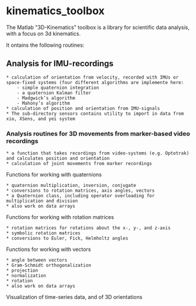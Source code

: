# kinematics_toolbox
The Matlab "3D-Kinematics" toolbox is a library for scientific data analysis, with a focus on 3d kinematics.

It ontains the following routines:

## Analysis for IMU-recordings

    * calculation of orientation from velocity, recorded with IMUs or space-fixed systems (four different algorithms are implemente here:
        - simple quaternion integration
        - a quaternion Kalman filter
        - Madgwick’s algorithm
        - Mahony’s algorithm
    * calculation of position and orientation from IMU-signals
    * The sub-directory sensors contains utility to import in data from xio, XSens, and yei system

### Analysis routines for 3D movements from marker-based video recordings
    * a function that takes recordings from video-systems (e.g. Optotrak) and calculates position and orientation
    * calculation of joint movements from marker recordings

Functions for working with quaternions

    * quaternion multiplication, inversion, conjugate
    * conversions to rotation matrices, axis angles, vectors
    * a Quaternion class, including operator overloading for multiplication and division
    * also work on data arrays

Functions for working with rotation matrices

    * rotation matrices for rotations about the x-, y-, and z-axis
    * symbolic rotation matrices
    * conversions to Euler, Fick, Helmholtz angles

Functions for working with vectors

    * angle between vectors
    * Gram-Schmidt orthogonalization
    * projection
    * normalization
    * rotation
    * also work on data arrays

Visualization of time-series data, and of 3D orientations

